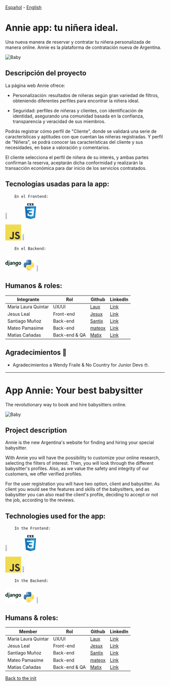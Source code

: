 <a name="beginning"></a>
[Español](#ES) - [English](#EN)

# Annie app: tu niñera ideal.
Una nueva manera de reservar y contratar tu niñera personalizada de manera online.
Annie es la plataforma de contratación nueva de Argentina.


![Baby](https://user-images.githubusercontent.com/105388226/195204215-cee50a6a-0b5d-4aae-b94b-3a57422432fe.png)

<a name="ES"></a>
## Descripción del proyecto

La página web Annie ofrece:

 * Personalización: resultados de niñeras según gran variedad de filtros, obteniendo diferentes perfiles para encontrar la niñera ideal.

 * Seguridad: perfiles de niñeras y clientes, con identificación de identidad, asegurando una comunidad basada en la confianza, transparencia y veracidad de sus miembros.


Podrás registrar cómo perfil de "Cliente", donde se validará una serie de características y aptitudes con que cuentan las niñeras registradas. Y perfil de "Niñera", se podrá conocer las características del cliente y sus necesidades, en base a valoración y comentarios.

El cliente selecciona el perfil de niñera de su interés, y ambas partes confirman la reserva, aceptarán dicha conformidad y realizarán la transacción económica para dar inicio de los servicios contratados.

## Tecnologías usadas para la app:

        En el Frontend:
<p align="left">
<img src="https://upload.wikimedia.org/wikipedia/commons/thumb/6/61/HTML5_logo_and_wordmark.svg/800px-HTML5_logo_and_wordmark.svg.png"  width=10% height=10%>
<img src="https://raw.githubusercontent.com/devicons/devicon/master/icons/css3/css3-original-wordmark.svg"  width=10% height=10%>
</p> 
<p align="left">
<img src="https://raw.githubusercontent.com/github/explore/80688e429a7d4ef2fca1e82350fe8e3517d3494d/topics/javascript/javascript.png"  width=10% height=10%>
<img src="https://avatars.githubusercontent.com/u/5155369?s=200&v=4"  width=10% height=10%>
</p>

        En el Backend:
<p align="left">
<img src="https://raw.githubusercontent.com/github/explore/7456fdff59816d37ef383a6c8f32a26ff7332db2/topics/django/django.png"  width=10% height=10%>
<img src="https://raw.githubusercontent.com/devicons/devicon/master/icons/python/python-original.svg" width=8% height=8%> 
<img src="https://www.vectorlogo.zone/logos/sqlite/sqlite-icon.svg" width=8% height=8%>
</p>
 
 ## Humanos & roles:

|Integrante                 |Rol        |Github|LinkedIn|
|---------------------------|-----------|-----------------------------------------------|---|
|Maria Laura Quintar              |UX/UI      |[Laux](https://github.com/lau)                |[Link](https://www.linkedin.com/in/lauraquintar/)|
|Jesus Leal                 |Front-end  |[Jesux](https://github.com/imjesusleal)       |[Link](https://www.linkedin.com/in/jesus-leal-6908291b2/)|
|Santiago Muñoz             |Back-end   |[Santix](https://github.com/SantiagoEzequielMunioz)|[Link](https://www.linkedin.com/in/santiago-muñoz-b4833a236/)|
|Mateo Pamasime             |Back-end   |[mateox](https://github.com/pamasime)          |[Link](https://www.linkedin.com/in/mateopamasime/)|
|Matias Cañadas             |Back-end & QA|[Matix](https://github.com/Hotbones)           |[Link](https://www.linkedin.com/in/matiascanadas/)|

## Agradecimientos 🎁


* Agradecimientos a Wendy Fraile & No Country for Junior Devs 🤓.

--------------------------------------------

<a name="EN"></a>
# App Annie: Your best babysitter
The revolutionary way to book and hire babysitters online.

![Baby](https://user-images.githubusercontent.com/105388226/195204318-22efdc2e-c65b-49ca-bff3-c264cfa2beb7.png)

## Project description

Annie is the new Argentina's website for finding and hiring your special babysitter.

With Annie you will have the possibility to customize your online research, selecting the filters of interest. Then, you will look through the different babysitter's profiles. 
Also, as we value the safety and integrity of our customers, we offer verified profiles.

For the user registration you will have two option, client and babysitter. As client you would see the features and skills of the babysitters, and as babysitter you can also read the client's profile, deciding to accept or not the job, according to the reviews.

## Technologies used for the app:

        In the Frontend:
<p align="left">
<img src="https://upload.wikimedia.org/wikipedia/commons/thumb/6/61/HTML5_logo_and_wordmark.svg/800px-HTML5_logo_and_wordmark.svg.png"  width=10% height=10%>
<img src="https://raw.githubusercontent.com/devicons/devicon/master/icons/css3/css3-original-wordmark.svg"  width=10% height=10%>
</p> 
<p align="left">
<img src="https://raw.githubusercontent.com/github/explore/80688e429a7d4ef2fca1e82350fe8e3517d3494d/topics/javascript/javascript.png"  width=10% height=10%>
<img src="https://avatars.githubusercontent.com/u/5155369?s=200&v=4"  width=10% height=10%>
</p>

        In the Backend:
<p align="left">
<img src="https://raw.githubusercontent.com/github/explore/7456fdff59816d37ef383a6c8f32a26ff7332db2/topics/django/django.png"  width=10% height=10%>
<img src="https://raw.githubusercontent.com/devicons/devicon/master/icons/python/python-original.svg" width=8% height=8%> 
<img src="https://www.vectorlogo.zone/logos/sqlite/sqlite-icon.svg" width=8% height=8%>
</p>
 
 ## Humans & roles:

|Member                     |Rol        |Github|LinkedIn|
|---------------------------|-----------|-----------------------------------------------|---|
|Maria Laura Quintar              |UX/UI      |[Laux](https://github.com/lau)                |[Link](https://www.linkedin.com/in/lauraquintar/)|
|Jesus Leal                 |Front-end  |[Jesux](https://github.com/imjesusleal)       |[Link](https://www.linkedin.com/in/jesus-leal-6908291b2/)|
|Santiago Muñoz             |Back-end   |[Santix](https://github.com/SantiagoEzequielMunioz)|[Link](https://www.linkedin.com/in/santiago-muñoz-b4833a236/)|
|Mateo Pamasime             |Back-end   |[mateox](https://github.com/pamasime)          |[Link](https://www.linkedin.com/in/mateopamasime/)|
|Matias Cañadas             |Back-end & QA|[Matix](https://github.com/Hotbones)           |[Link](https://www.linkedin.com/in/matiascanadas/)|

[Back to the init](#beginning)
